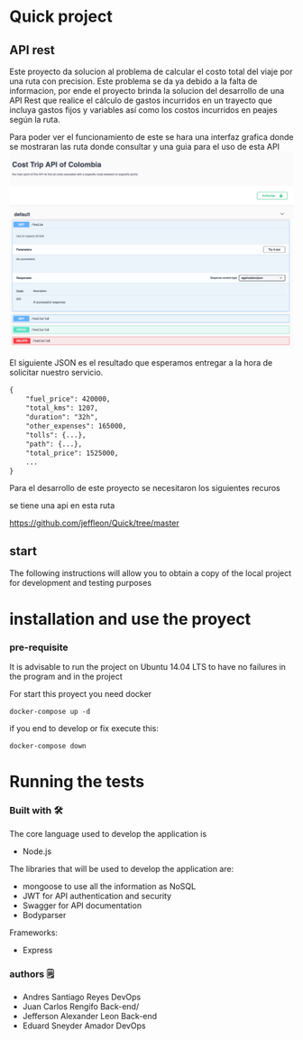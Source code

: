 # Quick project
## API rest

Este proyecto da solucion al problema de calcular el costo total del viaje por una ruta con precision.
Este problema se da ya debido a la falta de informacion, por ende el proyecto brinda la solucion del
desarrollo de una API Rest que realice el cálculo de gastos incurridos en un trayecto que incluya gastos
fijos y variables así como los costos incurridos en peajes según la ruta.

Para poder ver el funcionamiento de este se hara una interfaz grafica donde se mostraran las ruta donde
consultar y una guia para el uso de esta API
![](img/docs.png)

El siguiente JSON es el resultado que esperamos entregar a la hora de solicitar nuestro servicio.
```
{
    "fuel_price": 420000,
    "total_kms": 1207,
    "duration": "32h",
    "other_expenses": 165000,
    "tolls": {...},
    "path": {...},
    "total_price": 1525000,
    ...
}
```

Para el desarrollo de este proyecto se necesitaron los siguientes recuros




se tiene una api en esta ruta

https://github.com/jeffleon/Quick/tree/master


## start
The following instructions will allow you to obtain a copy of the local project for development and testing purposes



# installation and use the proyect
### pre-requisite
It is advisable to run the project on Ubuntu 14.04 LTS to have no failures in the program and in the project


For start this proyect you need docker


```
docker-compose up -d
```

if you end to develop or fix execute this:

```
docker-compose down
```


# Running the tests


### Built with 🛠️
The core language used to develop the application is
- Node.js

The libraries that will be used to develop the application are:
- mongoose to use all the information as NoSQL
- JWT for API authentication and security
- Swagger for API documentation
- Bodyparser

Frameworks:
- Express


### authors 🗒
- Andres Santiago Reyes DevOps
- Juan Carlos Rengifo Back-end/
- Jefferson Alexander Leon Back-end
- Eduard Sneyder Amador DevOps
